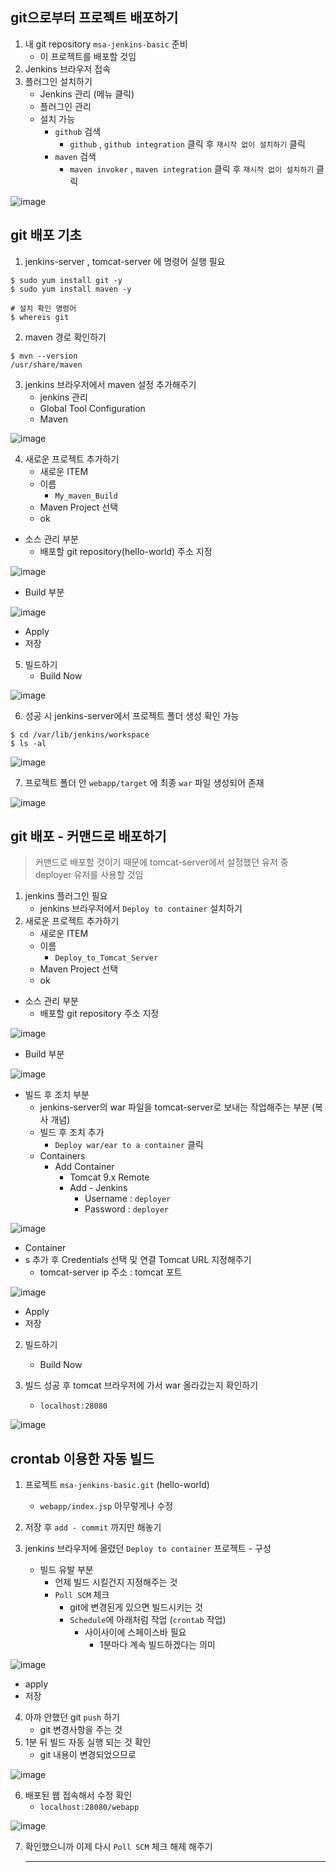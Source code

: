 ## git으로부터 프로젝트 배포하기

1. 내 git repository `msa-jenkins-basic` 준비
   - 이 프로젝트를 배포할 것임
2. Jenkins 브라우저 접속
3. 플러그인 설치하기 
   - Jenkins 관리 (메뉴 클릭)
   - 플러그인 관리
   - 설치 가능
     - `github` 검색
       - `github` , `github integration` 클릭 후 `재시작 없이 설치하기` 클릭
     - `maven` 검색
       - `maven invoker` , `maven integration` 클릭 후 `재시작 없이 설치하기` 클릭

![image](https://user-images.githubusercontent.com/20036670/82784370-5ae07380-9e9b-11ea-952c-c3a9406908be.png)



## git 배포 기초

1. jenkins-server , tomcat-server 에 명령어 실행 필요

``` shell
$ sudo yum install git -y
$ sudo yum install maven -y

# 설치 확인 명령어
$ whereis git
```

2. maven 경로 확인하기

``` shell
$ mvn --version
/usr/share/maven 
```

3. jenkins 브라우저에서 maven 설정 추가해주기
   - jenkins 관리
   - Global Tool Configuration
   - Maven

![image](https://user-images.githubusercontent.com/20036670/82853079-a2b8d680-9f3f-11ea-8c0f-92ccddb92a3c.png)

4. 새로운 프로젝트 추가하기
   - 새로운 ITEM
   - 이름
     - `My_maven_Build`
   - Maven Project 선택
   - ok

- 소스 관리 부분
  - 배포할 git repository(hello-world) 주소 지정

![image](https://user-images.githubusercontent.com/20036670/82962991-afe7cb00-9ffc-11ea-9864-5b3d3d3251a5.png)

- Build 부분

![image](https://user-images.githubusercontent.com/20036670/82963002-b70ed900-9ffc-11ea-8a89-71b863015f24.png)

- Apply
- 저장

5. 빌드하기
   - Build Now

![image](https://user-images.githubusercontent.com/20036670/82853238-2bd00d80-9f40-11ea-9366-324feeb5ca0d.png)

6. 성공 시 jenkins-server에서 프로젝트 폴더 생성 확인 가능

``` shell
$ cd /var/lib/jenkins/workspace
$ ls -al
```

![image](https://user-images.githubusercontent.com/20036670/82853287-528e4400-9f40-11ea-818d-6c1d044c806f.png)

7. 프로젝트 폴더 안 `webapp/target` 에 최종 `war` 파일 생성되어 존재

![image](https://user-images.githubusercontent.com/20036670/82853968-152ab600-9f42-11ea-8fd5-678251c33b63.png)





## git 배포 - 커맨드로 배포하기

> 커맨드로 배포할 것이기 때문에 tomcat-server에서 설정했던 유저 중 deployer 유저를 사용할 것임

1. jenkins 플러그인 필요
   - jenkins 브라우저에서 `Deploy to container` 설치하기
2. 새로운 프로젝트 추가하기
   - 새로운 ITEM
   - 이름
     - `Deploy_to_Tomcat_Server`
   - Maven Project 선택
   - ok

- 소스 관리 부분
  - 배포할 git repository 주소 지정

![image](https://user-images.githubusercontent.com/20036670/82962991-afe7cb00-9ffc-11ea-9864-5b3d3d3251a5.png)

- Build 부분

![image](https://user-images.githubusercontent.com/20036670/82963002-b70ed900-9ffc-11ea-8a89-71b863015f24.png)

- 빌드 후 조치 부분
  - jenkins-server의 war 파일을 tomcat-server로 보내는 작업해주는 부분 (복사 개념)
  - 빌드 후 조치 추가
    - `Deploy war/ear to a container` 클릭
  - Containers
    - Add Container
      - Tomcat 9.x Remote
      - Add - Jenkins
        - Username : `deployer`
        - Password : `deployer`

![image](https://user-images.githubusercontent.com/20036670/82851700-8f0b7100-9f3b-11ea-9634-58dc3c58e80b.png)

- Container
- s 추가 후 Credentials 선택 및 연결 Tomcat URL 지정해주기
  - tomcat-server ip 주소 : tomcat 포트

![image](https://user-images.githubusercontent.com/20036670/82851961-6f287d00-9f3c-11ea-8425-d5a5da806d7b.png)

- Apply
- 저장

2. 빌드하기
   - Build Now

3. 빌드 성공 후 tomcat 브라우저에 가서 war 올라갔는지 확인하기
   - `localhost:28080`

![image](https://user-images.githubusercontent.com/20036670/82854955-e6620f00-9f44-11ea-965e-f76a4e2090bb.png)





## crontab 이용한 자동 빌드

1. 프로젝트 `msa-jenkins-basic.git` (hello-world)
   - `webapp/index.jsp` 아무렇게나 수정
2. 저장 후 `add - commit` 까지만 해놓기

3. jenkins 브라우저에 올렸던 `Deploy to container` 프로젝트 - 구성
   - 빌드 유발 부분
     - 언제 빌드 시킬건지 지정해주는 것
     - `Poll SCM` 체크
       - git에 변경된게 있으면 빌드시키는 것
       - `Schedule`에 아래처럼 작업 (`crontab` 작업)
         - 사이사이에 스페이스바 필요
           - 1분마다 계속 빌드하겠다는 의미

![image](https://user-images.githubusercontent.com/20036670/82853677-553d6900-9f41-11ea-8e8c-36d43953b20f.png)

- apply
- 저장

4. 아까 안했던 git `push` 하기
   - git 변경사항을 주는 것
5. 1분 뒤 빌드 자동 실행 되는 것 확인
   - git 내용이 변경되었으므로

![image](https://user-images.githubusercontent.com/20036670/82963143-0523dc80-9ffd-11ea-8b7d-95428039ea7a.png)

6. 배포된 웹 접속해서 수정 확인
   - `localhost:28080/webapp`

![image](https://user-images.githubusercontent.com/20036670/82855262-ced75600-9f45-11ea-9a81-02b5ee3f49ab.png)

7. 확인했으니까 이제 다시 `Poll SCM` 체크 해제 해주기

   -------------

   